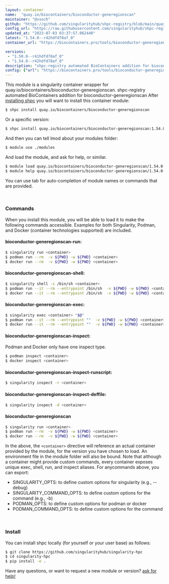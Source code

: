 ```yaml
---
layout: container
name:  "quay.io/biocontainers/bioconductor-generegionscan"
maintainer: "@vsoch"
github: "https://github.com/singularityhub/shpc-registry/blob/main/quay.io/biocontainers/bioconductor-generegionscan/container.yaml"
config_url: "https://raw.githubusercontent.com/singularityhub/shpc-registry/main/quay.io/biocontainers/bioconductor-generegionscan/container.yaml"
updated_at: "2023-07-03 03:37:57.062440"
latest: "1.54.0--r42hdfd78af_0"
container_url: "https://biocontainers.pro/tools/bioconductor-generegionscan"

versions:
 - "1.50.0--r41hdfd78af_0"
 - "1.54.0--r42hdfd78af_0"
description: "shpc-registry automated BioContainers addition for bioconductor-generegionscan"
config: {"url": "https://biocontainers.pro/tools/bioconductor-generegionscan", "maintainer": "@vsoch", "description": "shpc-registry automated BioContainers addition for bioconductor-generegionscan", "latest": {"1.54.0--r42hdfd78af_0": "sha256:37f8038f8f91d4ed3e201a02aa995df62bf8da7f0b9505cd3d2d31ff33b1eceb"}, "tags": {"1.50.0--r41hdfd78af_0": "sha256:0666442a0b5c3366060be67531ad43049a300e68ebcc25a93a5d28fd154146b8", "1.54.0--r42hdfd78af_0": "sha256:37f8038f8f91d4ed3e201a02aa995df62bf8da7f0b9505cd3d2d31ff33b1eceb"}, "docker": "quay.io/biocontainers/bioconductor-generegionscan"}
---
```


This module is a singularity container wrapper for quay.io/biocontainers/bioconductor-generegionscan.
shpc-registry automated BioContainers addition for bioconductor-generegionscan
After [installing shpc](#install) you will want to install this container module:


```bash
$ shpc install quay.io/biocontainers/bioconductor-generegionscan
```

Or a specific version:

```bash
$ shpc install quay.io/biocontainers/bioconductor-generegionscan:1.54.0--r42hdfd78af_0
```

And then you can tell lmod about your modules folder:

```bash
$ module use ./modules
```

And load the module, and ask for help, or similar.

```bash
$ module load quay.io/biocontainers/bioconductor-generegionscan/1.54.0--r42hdfd78af_0
$ module help quay.io/biocontainers/bioconductor-generegionscan/1.54.0--r42hdfd78af_0
```

You can use tab for auto-completion of module names or commands that are provided.

<br>

### Commands

When you install this module, you will be able to load it to make the following commands accessible.
Examples for both Singularity, Podman, and Docker (container technologies supported) are included.

#### bioconductor-generegionscan-run:

```bash
$ singularity run <container>
$ podman run --rm  -v ${PWD} -w ${PWD} <container>
$ docker run --rm  -v ${PWD} -w ${PWD} <container>
```

#### bioconductor-generegionscan-shell:

```bash
$ singularity shell -s /bin/sh <container>
$ podman run --it --rm --entrypoint /bin/sh  -v ${PWD} -w ${PWD} <container>
$ docker run --it --rm --entrypoint /bin/sh  -v ${PWD} -w ${PWD} <container>
```

#### bioconductor-generegionscan-exec:

```bash
$ singularity exec <container> "$@"
$ podman run --it --rm --entrypoint ""  -v ${PWD} -w ${PWD} <container> "$@"
$ docker run --it --rm --entrypoint ""  -v ${PWD} -w ${PWD} <container> "$@"
```

#### bioconductor-generegionscan-inspect:

Podman and Docker only have one inspect type.

```bash
$ podman inspect <container>
$ docker inspect <container>
```

#### bioconductor-generegionscan-inspect-runscript:

```bash
$ singularity inspect -r <container>
```

#### bioconductor-generegionscan-inspect-deffile:

```bash
$ singularity inspect -d <container>
```



#### bioconductor-generegionscan

```bash
$ singularity run <container>
$ podman run --rm  -v ${PWD} -w ${PWD} <container>
$ docker run --rm  -v ${PWD} -w ${PWD} <container>
```


In the above, the `<container>` directive will reference an actual container provided
by the module, for the version you have chosen to load. An environment file in the
module folder will also be bound. Note that although a container
might provide custom commands, every container exposes unique exec, shell, run, and
inspect aliases. For anycommands above, you can export:

 - SINGULARITY_OPTS: to define custom options for singularity (e.g., --debug)
 - SINGULARITY_COMMAND_OPTS: to define custom options for the command (e.g., -b)
 - PODMAN_OPTS: to define custom options for podman or docker
 - PODMAN_COMMAND_OPTS: to define custom options for the command

<br>

### Install

You can install shpc locally (for yourself or your user base) as follows:

```bash
$ git clone https://github.com/singularityhub/singularity-hpc
$ cd singularity-hpc
$ pip install -e .
```

Have any questions, or want to request a new module or version? [ask for help!](https://github.com/singularityhub/singularity-hpc/issues)